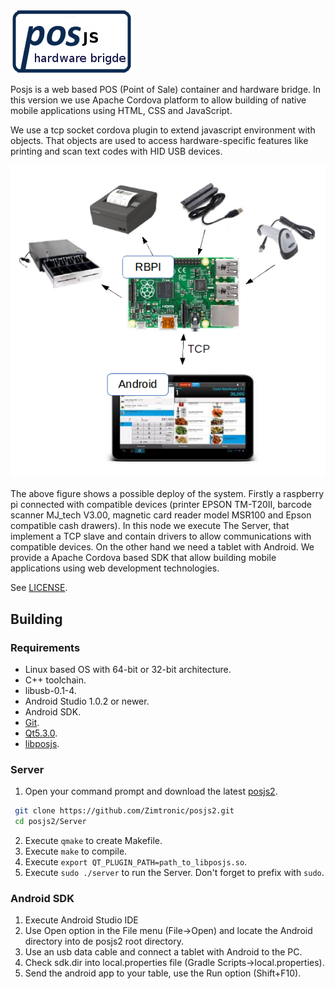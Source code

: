 ![Posjs](docs/images/posjs_logo.png)

Posjs is a web based POS (Point of Sale) container and hardware bridge. 
In this version we use Apache Cordova platform to allow building of native 
mobile applications using HTML, CSS and JavaScript. 

We use a tcp socket cordova plugin to extend javascript environment with objects. 
That objects are used to access hardware-specific features like printing and 
scan text codes with HID USB devices.

![Posjs](docs/images/deploy.png)

The above figure shows a possible deploy of the system. Firstly a raspberry pi 
connected with compatible devices (printer EPSON TM-T20II, 
barcode scanner MJ_tech V3.00, magnetic card reader model MSR100 and Epson 
compatible cash drawers). In this node we execute The Server, that implement 
a TCP slave and contain drivers to allow communications with compatible devices.
On the other hand we need a tablet with Android. We provide a Apache Cordova 
based SDK that allow building mobile applications using web development technologies.

See [LICENSE](LICENSE).

## Building

### Requirements

* Linux based OS with 64-bit or 32-bit architecture. 
* C++ toolchain.
* libusb-0.1-4.
* Android Studio 1.0.2 or newer.
* Android SDK.
* [Git](http://git-scm.com/).
* [Qt5.3.0](http://qt-project.org/downloads).
* [libposjs](https://github.com/Zimtronic/libposjs).

### Server

1. Open your command prompt and download the latest [posjs2](https://github.com/Zimtronic/posjs2).

 ```sh
  git clone https://github.com/Zimtronic/posjs2.git
  cd posjs2/Server
  ```
  
2. Execute `qmake` to create Makefile. 
3. Execute `make` to compile.
4. Execute `export QT_PLUGIN_PATH=path_to_libposjs.so`. 
5. Execute `sudo ./server` to run the Server. Don't forget to prefix with `sudo`. 

### Android SDK

1. Execute Android Studio IDE
2. Use Open option in the File menu (File->Open) and locate the Android 
   directory into de posjs2 root directory.
3. Use an usb data cable and connect a tablet with Android to the PC.
4. Check sdk.dir into local.properties file (Gradle Scripts->local.properties). 
5. Send the android app to your table, use the Run option (Shift+F10). 
